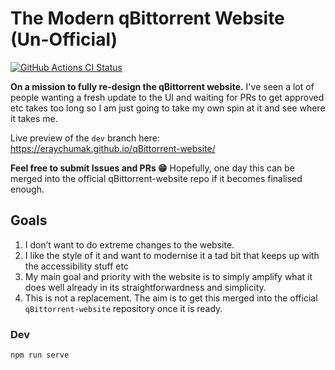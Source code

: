 # The Modern qBittorrent Website (Un-Official)

[![GitHub Actions CI Status](https://github.com/eraychumak/qBittorrent-website/workflows/CI/badge.svg)](https://github.com/eraychumak/qBittorrent-website/actions)

**On a mission to fully re-design the qBittorrent website.** I've seen a lot of people wanting a fresh update to the UI and waiting for PRs to get approved etc takes too long so I am just going to take my own spin at it and see where it takes me.

Live preview of the `dev` branch here: https://eraychumak.github.io/qBittorrent-website/

**Feel free to submit Issues and PRs 😁** Hopefully, one day this can be merged into the official qBittorrent-website repo if it becomes finalised enough.

## Goals

1. I don’t want to do extreme changes to the website.
2. I like the style of it and want to modernise it a tad bit that keeps up with the accessibility stuff etc
3. My main goal and priority with the website is to simply amplify what it does well already in its straightforwardness and simplicity.
4. This is not a replacement. The aim is to get this merged into the official `qBittorrent-website` repository once it is ready.


### Dev

```shell
npm run serve
```
